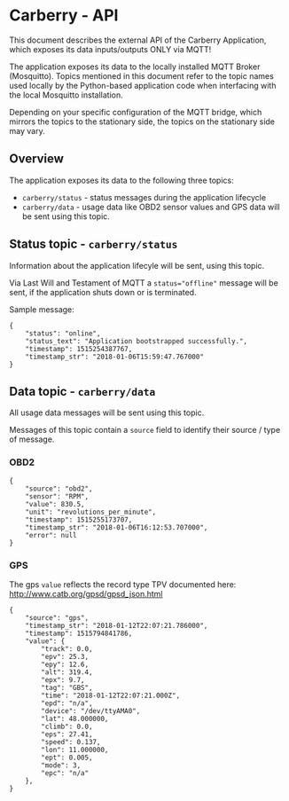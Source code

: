 # Carberry - API

This document describes the external API of the Carberry Application, which exposes its data inputs/outputs ONLY via MQTT!

The application exposes its data to the locally installed MQTT Broker (Mosquitto). Topics mentioned in this 
document refer to the topic names used locally by the Python-based application code when interfacing with the local Mosquitto installation.

Depending on your specific configuration of the MQTT bridge, which mirrors the topics to the stationary side,
the topics on the stationary side may vary.

## Overview

The application exposes its data to the following three topics:

* `carberry/status` - status messages during the application lifecycle
* `carberry/data` - usage data like OBD2 sensor values and GPS data will be sent using this topic.

## Status topic - `carberry/status`

Information about the application lifecyle will be sent, using this topic.

Via Last Will and Testament of MQTT a `status="offline"` message will be sent, if the application shuts down or is terminated.

Sample message:
```
{
    "status": "online", 
    "status_text": "Application bootstrapped successfully.", 
    "timestamp": 1515254387767, 
    "timestamp_str": "2018-01-06T15:59:47.767000"
}
```

## Data topic - `carberry/data`

All usage data messages will be sent using this topic.

Messages of this topic contain a `source` field to identify their source / type of message.

### OBD2

```
{
    "source": "obd2",
    "sensor": "RPM",
    "value": 830.5,
    "unit": "revolutions_per_minute",
    "timestamp": 1515255173707,
    "timestamp_str": "2018-01-06T16:12:53.707000",
    "error": null
}
```

### GPS

The gps `value` reflects the record type TPV documented here: http://www.catb.org/gpsd/gpsd_json.html 

```
{
    "source": "gps",
    "timestamp_str": "2018-01-12T22:07:21.786000", 
    "timestamp": 1515794841786,
    "value": {
        "track": 0.0, 
        "epv": 25.3, 
        "epy": 12.6, 
        "alt": 319.4, 
        "epx": 9.7, 
        "tag": "GBS", 
        "time": "2018-01-12T22:07:21.000Z", 
        "epd": "n/a", 
        "device": "/dev/ttyAMA0", 
        "lat": 48.000000, 
        "climb": 0.0, 
        "eps": 27.41, 
        "speed": 0.137, 
        "lon": 11.000000, 
        "ept": 0.005, 
        "mode": 3, 
        "epc": "n/a"
    }, 
}
```
